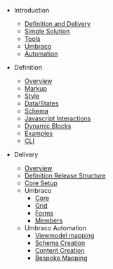 - Introduction
  - [Definition and Delivery](/overview/definitionVsDelivery.md)
  - [Simple Solution](/overview/simple-solution.md)
  - [Tools](/overview/tools.md)
  - [Umbraco](/overview/umbraco.md)
  - [Automation](/overview/automation.md)

- Definition
  - [Overview](/definition/overview.md)
  - [Markup](/definition/markup.md)
  - [Style](/definition/style.md)
  - [Data/States](/definition/data.md)
  - [Schema](/definition/schema.md)
  - [Javascript Interactions](/definition/javascript.md)
  - [Dynamic Blocks](/definition/dynamicBlocks.md)
  - [Examples](/definition/examples.md)
  - [CLI](/definition/cli.md)

- Delivery
  - [Overview](/delivery/overview.md)
  - [Definition Release Structure](/delivery/definitionRelease.md)
  - [Core Setup](/delivery/coresetup.md)
  - Umbraco
    - [Core](/delivery/coresetup.md)
    - [Grid](/delivery/grids.md)
    - [Forms](/delivery/forms.md)
    - [Members](/delivery/members.md)
  - Umbraco Automation
    - [Viewmodel mapping]()
    - [Schema Creation]()
    - [Content Creation]()
    - [Bespoke Mapping]()